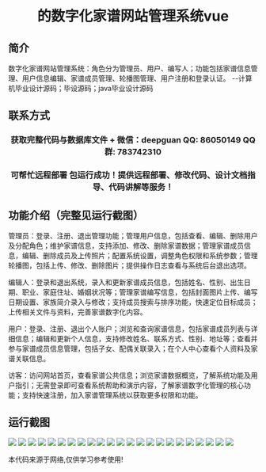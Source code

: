 <p><h1 align="center">的数字化家谱网站管理系统vue</h1></p>

## 简介
数字化家谱网站管理系统：角色分为管理员、用户、编写人；功能包括家谱信息管理、用户信息编辑、家谱成员管理、轮播图管理、用户注册和登录认证。    --计算机毕业设计源码；毕设源码；java毕业设计源码


## 联系方式
<p><h3 align="center">获取完整代码与数据库文件 + 微信：deepguan QQ: 86050149 QQ群: 783742310</h3></p>
<p><h3 align="center">可帮忙远程部署 包运行成功！提供远程部署、修改代码、设计文档指导、代码讲解等服务！</h3></p>

## 功能介绍（完整见运行截图）
管理员：登录、注册、退出管理功能；管理用户信息，包括查看、编辑、删除用户及分配角色；维护家谱信息，支持添加、修改、删除家谱数据；管理家谱成员信息，编辑、删除成员及上传照片；配置系统设置，调整角色权限和系统参数；管理轮播图，包括上传、修改、删除图片；提供操作日志查看与系统后台退出选项。

编辑人：登录和退出系统，录入和更新家谱成员信息，包括姓名、性别、出生日期、职业、家庭住址、婚姻状况等；管理家谱编写信息，包括封面图片上传、编写日期设置、家族简介录入与修改；支持成员搜索与排序功能，快速定位目标成员；上传相关文件与资料，完善家谱数字化内容。

用户：登录、注册、退出个人账户；浏览和查询家谱信息，包括家谱成员列表与详细信息；编辑和更新个人信息，支持修改姓名、联系方式、性别、地址等；查看并参与家谱成员信息管理，包括子女、配偶关联录入；在个人中心查看个人资料及家谱关联信息。

访客：访问网站首页，查看家谱公共信息；浏览家谱数据概览，了解系统功能及用户指引；无需登录即可查看系统帮助和演示内容，了解家谱数字化管理的核心功能；支持快速注册，加入家谱管理系统以获取更多权限和功能。


## 运行截图
![](https://bs-1329754181.cos.ap-shanghai.myqcloud.com/ssm/DigitalGenealogyWebsiteManagementSystem/img/001.jpg)
![](https://bs-1329754181.cos.ap-shanghai.myqcloud.com/ssm/DigitalGenealogyWebsiteManagementSystem/img/002.jpg)
![](https://bs-1329754181.cos.ap-shanghai.myqcloud.com/ssm/DigitalGenealogyWebsiteManagementSystem/img/003.jpg)
![](https://bs-1329754181.cos.ap-shanghai.myqcloud.com/ssm/DigitalGenealogyWebsiteManagementSystem/img/004.jpg)
![](https://bs-1329754181.cos.ap-shanghai.myqcloud.com/ssm/DigitalGenealogyWebsiteManagementSystem/img/005.jpg)
![](https://bs-1329754181.cos.ap-shanghai.myqcloud.com/ssm/DigitalGenealogyWebsiteManagementSystem/img/006.jpg)
![](https://bs-1329754181.cos.ap-shanghai.myqcloud.com/ssm/DigitalGenealogyWebsiteManagementSystem/img/007.jpg)
![](https://bs-1329754181.cos.ap-shanghai.myqcloud.com/ssm/DigitalGenealogyWebsiteManagementSystem/img/008.jpg)
![](https://bs-1329754181.cos.ap-shanghai.myqcloud.com/ssm/DigitalGenealogyWebsiteManagementSystem/img/009.jpg)
![](https://bs-1329754181.cos.ap-shanghai.myqcloud.com/ssm/DigitalGenealogyWebsiteManagementSystem/img/010.jpg)
![](https://bs-1329754181.cos.ap-shanghai.myqcloud.com/ssm/DigitalGenealogyWebsiteManagementSystem/img/011.jpg)
![](https://bs-1329754181.cos.ap-shanghai.myqcloud.com/ssm/DigitalGenealogyWebsiteManagementSystem/img/012.jpg)
![](https://bs-1329754181.cos.ap-shanghai.myqcloud.com/ssm/DigitalGenealogyWebsiteManagementSystem/img/013.jpg)
![](https://bs-1329754181.cos.ap-shanghai.myqcloud.com/ssm/DigitalGenealogyWebsiteManagementSystem/img/014.jpg)
![](https://bs-1329754181.cos.ap-shanghai.myqcloud.com/ssm/DigitalGenealogyWebsiteManagementSystem/img/015.jpg)
![](https://bs-1329754181.cos.ap-shanghai.myqcloud.com/ssm/DigitalGenealogyWebsiteManagementSystem/img/016.jpg)
![](https://bs-1329754181.cos.ap-shanghai.myqcloud.com/ssm/DigitalGenealogyWebsiteManagementSystem/img/017.jpg)
![](https://bs-1329754181.cos.ap-shanghai.myqcloud.com/ssm/DigitalGenealogyWebsiteManagementSystem/img/018.jpg)
![](https://bs-1329754181.cos.ap-shanghai.myqcloud.com/ssm/DigitalGenealogyWebsiteManagementSystem/img/019.jpg)
![](https://bs-1329754181.cos.ap-shanghai.myqcloud.com/ssm/DigitalGenealogyWebsiteManagementSystem/img/020.jpg)
![](https://bs-1329754181.cos.ap-shanghai.myqcloud.com/ssm/DigitalGenealogyWebsiteManagementSystem/img/021.jpg)
![](https://bs-1329754181.cos.ap-shanghai.myqcloud.com/ssm/DigitalGenealogyWebsiteManagementSystem/img/022.jpg)
![](https://bs-1329754181.cos.ap-shanghai.myqcloud.com/ssm/DigitalGenealogyWebsiteManagementSystem/img/023.jpg)

<p>本代码来源于网络,仅供学习参考使用!</p>
